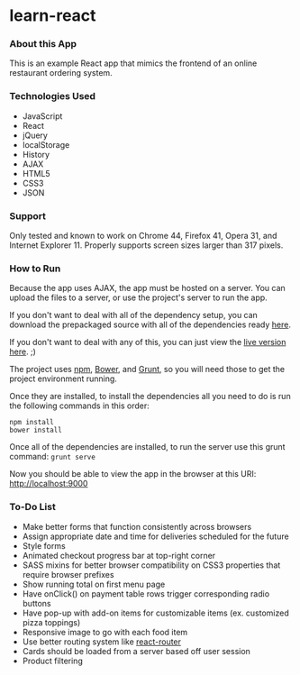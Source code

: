 learn-react
======

### About this App
This is an example React app that mimics the frontend of an online restaurant ordering system.

### Technologies Used
* JavaScript
* React
* jQuery
* localStorage
* History
* AJAX
* HTML5
* CSS3
* JSON

### Support
Only tested and known to work on Chrome 44, Firefox 41, Opera 31, and Internet Explorer 11.
Properly supports screen sizes larger than 317 pixels.

### How to Run
Because the app uses AJAX, the app must be hosted on a server. You can upload the files to a server, or use the project's server to run the app.

If you don't want to deal with all of the dependency setup, you can download the prepackaged source with all of the dependencies ready [here](http://mattlean.com/downloads/learn-react.zip).

If you don't want to deal with any of this, you can just view the [live version here](http://learnreact.mattlean.com). ;)

The project uses [npm](https://docs.npmjs.com/getting-started/installing-node), [Bower](http://bower.io/#getting-started), and [Grunt](http://gruntjs.com/getting-started), so you will need those to get the project environment running.

Once they are installed, to install the dependencies all you need to do is run the following commands in this order:
```
npm install
bower install
```

Once all of the dependencies are installed, to run the server use this grunt command:
```grunt serve```

Now you should be able to view the app in the browser at this URI: [http://localhost:9000](http://localhost:9000)

### To-Do List
* Make better forms that function consistently across browsers
* Assign appropriate date and time for deliveries scheduled for the future
* Style forms
* Animated checkout progress bar at top-right corner
* SASS mixins for better browser compatibility on CSS3 properties that require browser prefixes
* Show running total on first menu page
* Have onClick() on payment table rows trigger corresponding radio buttons
* Have pop-up with add-on items for customizable items (ex. customized pizza toppings)
* Responsive image to go with each food item
* Use better routing system like [react-router](https://github.com/rackt/react-router)
* Cards should be loaded from a server based off user session
* Product filtering

